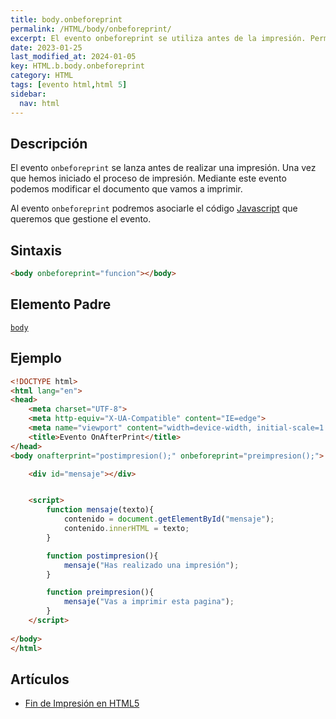 ```yaml
---
title: body.onbeforeprint
permalink: /HTML/body/onbeforeprint/
excerpt: El evento onbeforeprint se utiliza antes de la impresión. Permite modificar el documento a imprimir.
date: 2023-01-25
last_modified_at: 2024-01-05
key: HTML.b.body.onbeforeprint
category: HTML
tags: [evento html,html 5]
sidebar:
  nav: html
---
```


## **Descripción**


El evento `onbeforeprint` se lanza antes de realizar una impresión. Una vez que hemos iniciado el proceso de impresión. Mediante este evento podemos modificar el documento que vamos a imprimir.


Al evento `onbeforeprint` podremos asociarle el código [Javascript](http://www.manualweb.net/javascript) que queremos que gestione el evento.


## **Sintaxis**


```html
<body onbeforeprint="funcion"></body>
```


## **Elemento Padre**


[`body`](https://w3api.com/HTML/body/)


## **Ejemplo**


```html
<!DOCTYPE html>
<html lang="en">
<head>
    <meta charset="UTF-8">
    <meta http-equiv="X-UA-Compatible" content="IE=edge">
    <meta name="viewport" content="width=device-width, initial-scale=1.0">
    <title>Evento OnAfterPrint</title>
</head>
<body onafterprint="postimpresion();" onbeforeprint="preimpresion();">

    <div id="mensaje"></div>


    <script>
        function mensaje(texto){
            contenido = document.getElementById("mensaje");
            contenido.innerHTML = texto;        
        }

        function postimpresion(){
            mensaje("Has realizado una impresión");
        }

        function preimpresion(){
            mensaje("Vas a imprimir esta pagina");
        }
    </script>
    
</body>
</html>
```


## **Artículos**

- [Fin de Impresión en HTML5](https://lineadecodigo.com/html5/fin-de-impresion-en-html5/)
